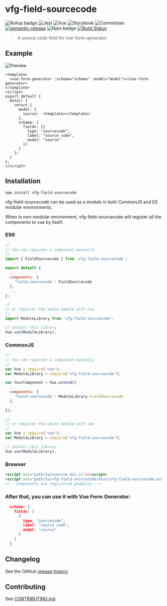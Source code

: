 # vfg-field-sourcecode

![Rollup badge](https://img.shields.io/badge/Rollup-^0.53.3-ff69b4.svg)
![Jest](https://img.shields.io/badge/Jest-^22.0.4-blue.svg)
![Vue](https://img.shields.io/badge/Vue-^2.5.13-brightgreen.svg)
![Storybook](https://img.shields.io/badge/Storybook-^3.3.3-ff70a3.svg)
![Commitizen](https://img.shields.io/badge/Commitizen-enabled-brightgreen.svg)
[![semantic-release](https://img.shields.io/badge/%20%20%F0%9F%93%A6%F0%9F%9A%80-semantic--release-e10079.svg)](https://github.com/semantic-release/semantic-release)
![Npm badge](https://img.shields.io/npm/v/vfg-field-sourcecode.svg)
[![Build Status](https://travis-ci.org/gwenaelp/vfg-field-sourcecode.svg?branch=master)](https://travis-ci.org/gwenaelp/vfg-field-sourcecode)

> A source code field for vue-form-generator

## Example

![Preview](https://github.com/gwenaelp/vfg-field-sourcecode/blob/master/docs/preview.png)

```
<template>
  <vue-form-generator :schema="schema" :model="model"></vue-form-generator>
</template>
<script>
export default {
  data() {
    return {
      model: {
        source: `<template></template>`
      },
      schema: {
        fields: [{
          type: "sourcecode",
          label: "source code",
          model: "source"
        }]
      }
    };
  }
};
</script>
```

## Installation
```
npm install vfg-field-sourcecode
```
vfg-field-sourcecode can be used as a module in both CommonJS and ES modular environments.

When in non-modular environment, vfg-field-sourcecode will register all the components to vue by itself.</p>

### ES6
```js
//
// You can register a component manually
//
import { FieldSourcecode } from 'vfg-field-sourcecode';

export default {
  ...
  components: {
    'field-sourcecode': FieldSourcecode
  },
  ...
};

//
// or register the whole module with vue
//
import ModuleLibrary from 'vfg-field-sourcecode';

// Install this library
Vue.use(ModuleLibrary);
```

### CommonJS
```js
//
// You can register a component manually
//
var Vue = require('vue');
var ModuleLibrary = require('vfg-field-sourcecode');

var YourComponent = Vue.extend({
  ...
  components: {
    'field-sourcecode': ModuleLibrary.FieldSourcecode
  },
  ...
});

//
// or register the whole module with vue
//
var Vue = require('vue');
var ModuleLibrary = require('vfg-field-sourcecode');

// Install this library
Vue.use(ModuleLibrary);
```

### Browser

```html
<script src="path/to/vue/vue.min.js"></script>
<script src="path/to/vfg-field-sourcecode/dist/vfg-field-sourcecode.min.js"></script>
<!-- Components are registered globally -->
```

### After that, you can use it with Vue Form Generator:

```json
  schema: {
    fields: [
      {
        type: "sourcecode",
        label: "source code",
        model: "source"
      }
    ]
  }
```

## Changelog

See the GitHub [release history](https://github.com/gwenaelp/vfg-field-sourcecode/releases).

## Contributing

See [CONTRIBUTING.md](.github/CONTRIBUTING.md).
